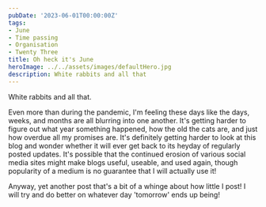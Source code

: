 ```yaml
---
pubDate: '2023-06-01T00:00:00Z'
tags:
- June
- Time passing
- Organisation
- Twenty Three
title: Oh heck it's June
heroImage: ../../assets/images/defaultHero.jpg
description: White rabbits and all that
---
```

White rabbits and all that. 

Even more than during the pandemic, I'm feeling these days like the days, weeks, and months are all blurring into one another. It's getting harder to figure out what year something happened, how the old the cats are, and just how overdue all my promises are. It's definitely getting harder to look at this blog and wonder whether it will ever get back to its heyday of regularly posted updates. It's possible that the continued erosion of various social media sites might make blogs useful, useable, and used again, though popularity of a medium is no guarantee that I will actually use it!

Anyway, yet another post that's a bit of a whinge about how little I post! I will try and do better on whatever day 'tomorrow' ends up being!